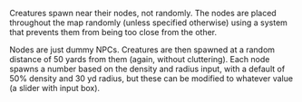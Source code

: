 Creatures spawn near their nodes, not randomly. 
The nodes are placed throughout the map randomly (unless specified otherwise) using a system that prevents them from being too close from the other. 

Nodes are just dummy NPCs. Creatures are then spawned at a random distance of 50 yards from them (again, without cluttering). 
Each node spawns a number based on the density and radius input, with a default of 50% density and 30 yd radius, but these can be modified to whatever value (a slider with input box).